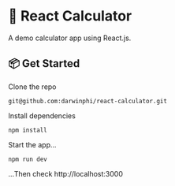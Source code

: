 # 🧮 React Calculator
A demo calculator app using React.js.

## 📦 Get Started
Clone the repo
```
git@github.com:darwinphi/react-calculator.git
```
Install dependencies
```
npm install
```
Start the app...
```
npm run dev
```
...Then check http://localhost:3000
